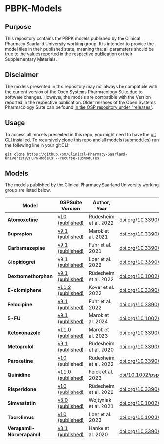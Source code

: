 # PBPK-Models

## Purpose
This repository contains the PBPK models published by the Clinical Pharmacy Saarland University working group.
It is intended to provide the model files in their published state, meaning that all parameters should be true to the values reported in the respective publication or their Supplementary Materials.
## Disclaimer
The models presented in this repository may not always be compatible with the current version of the Open Systems Pharmacology Suite due to software changes.
However, the models are compatible with the Version reported in the respective publication.
Older releases of the Open Systems Pharmacology Suite can be found [in the OSP repository under "releases"](https://github.com/Open-Systems-Pharmacology/Suite/releases).
## Usage
To access all models presented in this repo, you might need to have the [git CLI](https://docs.gitlab.com/ee/gitlab-basics/start-using-git.html) installed. To recursively clone this repo and all models (submodules) run  the following line in your git CLI:

```git clone https://github.com/Clinical-Pharmacy-Saarland-University/PBPK-Models --recurse-submodules```

## Models
The models published by the Clinical Pharmacy Saarland University working group are listed below.

| Model | OSPSuite Version | Author, Year | doi | 
| ---- | ---- | ------ | ---- |
| **Atomoxetine** |[v10 (published)](https://github.com/Clinical-Pharmacy-Saarland-University/Atomoxetine-Model/tree/2691dee5898a7c0156fcc4ad9d9ce0483a1d2d42) |Rüdesheim et al. 2022 | [doi.org/10.3390/pharmaceutics14081734](https://doi.org/10.3390/pharmaceutics14081734) |
| **Bupropion** | [v9.1 (published)](https://github.com/Clinical-Pharmacy-Saarland-University/Bupropion-DDGI-Model/tree/c1be5038071599c55549b04fcb35afd633eca81f) |Marok et al. 2021 | [doi.org/10.3390/pharmaceutics12121200](https://doi.org/10.3390/pharmaceutics12121200) |
| **Carbamazepine** | [v9.1 (published)](https://github.com/Clinical-Pharmacy-Saarland-University/Carbamazepine-Model/tree/a9141cf407ad4ec81498f881f0fba27f71f04dc0) |Fuhr et al. 2021| [doi.org/10.3390/pharmaceutics13020270](https://doi.org/10.3390/pharmaceutics13020270) |
| **Clopidogrel** | [v9.1 (published)](https://github.com/Clinical-Pharmacy-Saarland-University/Clopidogrel-DDGI-Model/tree/26759d7bce77927a53b04de2141de1f5a8818cd7) |Loer et al. 2022| [doi.org/10.3390/pharmaceutics14050915](https://doi.org/10.3390/pharmaceutics14050915) |
| **Dextromethorphan** | [v9.1 (published)](https://github.com/Clinical-Pharmacy-Saarland-University/Dextromethorphan-Model/tree/6a2630677ea3f52eb9ee4898677f61525c34e198) |Rüdesheim et al. 2022| [doi.org/10.1002/psp4.12776](https://doi.org/10.1002/psp4.12776) |
| **E-clomiphene** | [v11.2 (published)](https://github.com/Clinical-Pharmacy-Saarland-University/E-clomiphene-Model/tree/633f5cde24dc25cc7b7f9d5096275edcc02d0fe4) |Kovar et al. 2022| [doi.org/10.3390/pharmaceutics14122604](https://doi.org/10.3390/pharmaceutics14122604) |
| **Felodipine** | [v9.1 (published)](https://github.com/Clinical-Pharmacy-Saarland-University/Felodipine-Model/tree/3c70b246eb658d3ce65d269bd3cb881873323aba) |Fuhr et al. 2022| [doi.org/10.3390/pharmaceutics14071474](https://doi.org/10.3390/pharmaceutics14071474) |
| **5-FU** | [v9.1 (published)](https://github.com/Clinical-Pharmacy-Saarland-University/5-FU-PBPK-Model) |Marok et al. 2024| [doi.org/10.1002/cpt.3181](https://ascpt.onlinelibrary.wiley.com/doi/10.1002/cpt.3181) |
| **Ketoconazole** | [v11.0 (published)](https://github.com/Clinical-Pharmacy-Saarland-University/Ketoconazole-DDI-Model/tree/6a539ad08e747c55d54bca41cdd1ecf61de9cf94) |Marok et al. 2023| [doi.org/10.3390/pharmaceutics15020679](https://doi.org/10.3390/pharmaceutics15020679) |
| **Metoprolol** |[v9.1 (published)](https://github.com/SRuedesh/Metoprolol-Model/tree/4d9ebcd4e5d2e3d77408dd7d5cabd9b0e8a8398b) |Rüdesheim et al. 2020 | [doi.org/10.3390/pharmaceutics13030331](https://doi.org/10.3390/pharmaceutics13030331) |
| **Paroxetine** |[v10 (published)](https://github.com/Clinical-Pharmacy-Saarland-University/Paroxetine-Model/tree/70361d77924c7598e325d96dd7e3b113e2bed349) |Rüdesheim et al. 2022 | [doi.org/10.3390/pharmaceutics14081734](https://doi.org/10.3390/pharmaceutics14081734) |
| **Quinidine** |[v11.0 (published)](https://github.com/Clinical-Pharmacy-Saarland-University/Quinidine-DDGI-Model/tree/b930db22e32c3d8a9057dc1a03ef97aac2b76b9f) |Feick et al. 2023 | [doi/10.1002/psp4.12981](https://doi.org/10.1002/psp4.12981) |
| **Risperidone** |[v10 (published)](https://github.com/Clinical-Pharmacy-Saarland-University/Risperidone-Model/tree/90ee8891107728f46c2b1515350a3a28e8f68fca) |Rüdesheim et al. 2022 | [doi.org/10.3390/pharmaceutics14081734](https://doi.org/10.3390/pharmaceutics14081734) |
| **Simvastatin** | [v8.0 (published)](https://github.com/Clinical-Pharmacy-Saarland-University/Simvastatin-DDGI-Model/tree/7554439a2f7bebaa6e819f31d4f5d66e62e74c15) | Wojtyniak et al. 2021 |[doi.org/10.1002/cpt.2111](https://doi.org/10.1002/cpt.2111) |
| **Tacrolimus** | [v10 (published)](https://github.com/Clinical-Pharmacy-Saarland-University/Tacrolimus-DDGI-Model/tree/b11ecc1fd14b8db255cbbdce93441176a657cd44) | Loer et al. 2023 |[doi.org/10.1002/psp4.12946](https://doi.org/10.1002/psp4.12946) |
| **Verapamil-Norverapamil**| [v8.1 (published)](https://github.com/Clinical-Pharmacy-Saarland-University/Verapamil-Norverapamil-Model/tree/c5234135ff3967bd2a7e5d8d3308b77ee64df141) | Hanke et al. 2020 |[doi.org/10.3390/pharmaceutics12060556](https://doi.org/10.3390/pharmaceutics12060556) |
